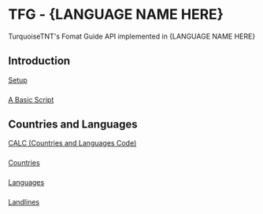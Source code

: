 # TFG - {LANGUAGE NAME HERE}
TurquoiseTNT's Fomat Guide API implemented in {LANGUAGE NAME HERE}
## Introduction
[Setup](setup.md)
###
[A Basic Script](basic-script.md)
## Countries and Languages
[CALC (Countries and Languages Code)](calc.md)
###
[Countries](countries.md)
###
[Languages](languages.md)
###
[Landlines](landlines.md)
